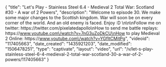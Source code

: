 {
    "title": "Let's Play - Stainless Steel 6.4 - Medieval 2 Total War: Scotland #30 - A war of 2 Powers",
    "description": "Welcome to episode 30.  We make some major changes to the Scottish kingdom.  War will soon be on every corner of the world.  And an old enemy is faced.  Enjoy :D  \n\n\nFollow me on twitter: https:\/\/twitter.com\/pixelatedapollo\nHow to send me battle replays: https:\/\/www.youtube.com\/watch?v=7nG3uZoDkCU\nHow to play Medieval 2 Online: https:\/\/www.youtube.com\/watch?v=YGfItCMitPg",
    "videoid": "117405663",
    "date_created": "1435921203",
    "date_modified": "1506478251",
    "type": "captivate",
    "layout": "video",
    "url": "\/v\/let-s-play-stainless-steel-6-4-medieval-2-total-war-scotland-30-a-war-of-2-powers\/117405663"
}